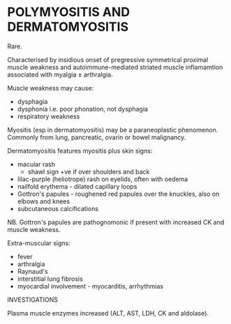 # POLYMYOSITIS AND DERMATOMYOSITIS

Rare.

Characterised by insidious onset of pregressive symmetrical proximal muscle weakness and autoimmune-mediated striated muscle inflamamtion associated with myalgia ± arthralgia.

Muscle weakness may cause:

- dysphagia
- dysphonia i.e. poor phonation, not dysphagia
- respiratory weakness


Myositis (esp in dermatomyositis) may be a paraneoplastic phenomenon. Commonly from lung, pancreatic, ovarin or bowel malignancy.

Dermatomyositis features myositis plus skin signs:

- macular rash 
	- shawl sign +ve if over shoulders and back
- lilac-purple (heliotrope) rash on eyelids, often with oedema
- nailfold erythema - dilated capillary loops
- Gottron's papules - roughened red papules over the knuckles, also on elbows and knees
- subcutaneous calcifications

NB. Gottron's papules are pathognomonic if present with increased CK and muscle weakness.

Extra-muscular signs:

- fever
- arthralgia
- Raynaud's 
- interstitial lung fibrosis
- myocardial involvement - myocarditis, arrhythmias


INVESTIGATIONS

Plasma muscle enzymes increased (ALT, AST, LDH, CK and aldolase).